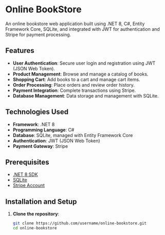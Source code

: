 # Online BookStore

An online bookstore web application built using .NET 8, C#, Entity Framework Core, SQLite, and integrated with JWT for authentication and Stripe for payment processing.

## Features

- **User Authentication**: Secure user login and registration using JWT (JSON Web Token).
- **Product Management**: Browse and manage a catalog of books.
- **Shopping Cart**: Add books to a cart and manage cart items.
- **Order Processing**: Place orders and review order history.
- **Payment Integration**: Complete transactions using Stripe.
- **Database Management**: Data storage and management with SQLite.

## Technologies Used

- **Framework**: .NET 8
- **Programming Language**: C#
- **Database**: SQLite, managed with Entity Framework Core
- **Authentication**: JWT (JSON Web Token)
- **Payment Gateway**: Stripe

## Prerequisites

- [.NET 8 SDK](https://dotnet.microsoft.com/download/dotnet/8.0)
- [SQLite](https://www.sqlite.org/download.html)
- [Stripe Account](https://stripe.com/)

## Installation and Setup

1. **Clone the repository**:
   ```bash
   git clone https://github.com/username/online-bookstore.git
   cd online-bookstore
